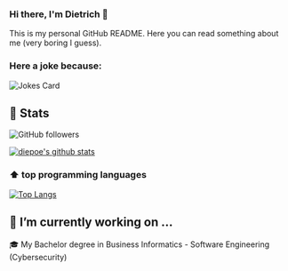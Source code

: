 ### Hi there, I'm Dietrich 👋

This is my personal GitHub README. Here you can read something about me (very boring I guess).

### Here a joke because:
![Jokes Card](https://readme-jokes.vercel.app/api)

## :rocket: Stats

 ![GitHub followers](https://img.shields.io/github/followers/diepoe?label=GitHub-Followers&logo=GitHub&style=for-the-badge)
  
[![diepoe's github stats](https://github-readme-stats.vercel.app/api?username=diepoe&show_icons=true&theme=vue&hide_border=true)](https://github.com/anuraghazra/github-readme-stats)

### ⬆️ top programming languages
[![Top Langs](https://github-readme-stats.vercel.app/api/top-langs/?username=diepoe&theme=vue&hide_border=true)](https://github.com/anuraghazra/github-readme-stats)

## 🔭 I’m currently working on ...

🎓 My Bachelor degree in Business Informatics - Software Engineering (Cybersecurity)
